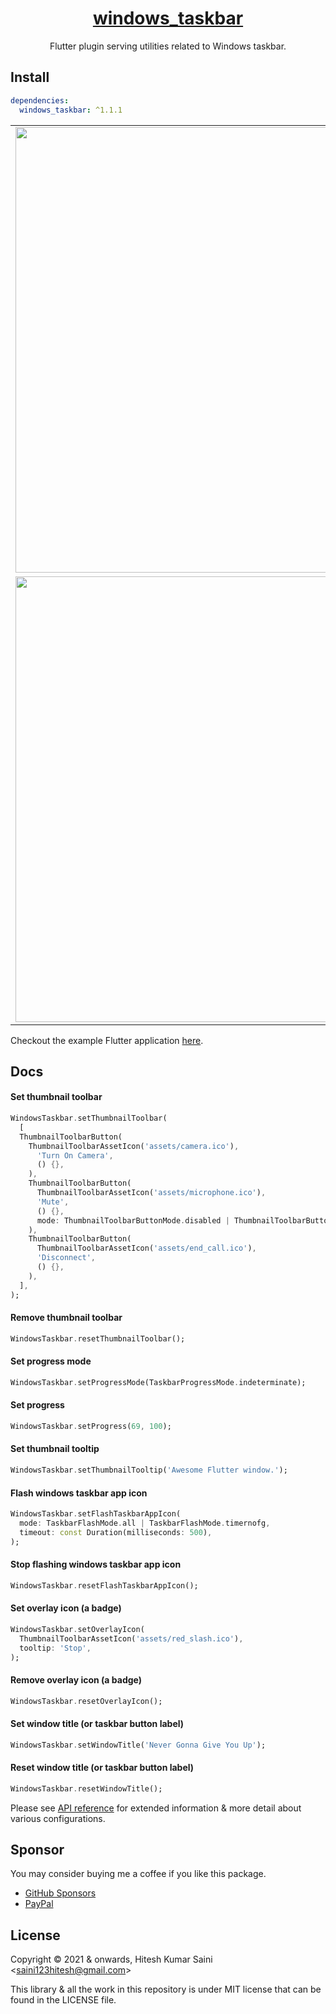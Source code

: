 <h1 align="center"><a href="https://github.com/alexmercerind/windows_taskbar">windows_taskbar</a></h1>
<p align="center">Flutter plugin serving utilities related to Windows taskbar.</p>

## Install

```yaml
dependencies:
  windows_taskbar: ^1.1.1
```

<table>
  <tr>
    <td>
      <img width="713" height="auto" src="https://user-images.githubusercontent.com/28951144/205107667-c3db0382-a5fa-456d-af01-7c5ab9c94ceb.gif">
    </td>
  </tr>
  <tr>
    <td>
      <img width="713" height="auto" src="https://user-images.githubusercontent.com/28951144/205107645-9732aabe-0e39-42c7-87d3-bbd2bca82fa6.gif">
    </td>
  </tr>
</table>

Checkout the example Flutter application [here](https://github.com/alexmercerind/windows_taskbar/blob/master/example/lib/main.dart).

## Docs

#### Set thumbnail toolbar

```dart
WindowsTaskbar.setThumbnailToolbar(
  [
  ThumbnailToolbarButton(
    ThumbnailToolbarAssetIcon('assets/camera.ico'),
      'Turn On Camera',
      () {},
    ),
    ThumbnailToolbarButton(
      ThumbnailToolbarAssetIcon('assets/microphone.ico'),
      'Mute',
      () {},
      mode: ThumbnailToolbarButtonMode.disabled | ThumbnailToolbarButtonMode.dismissionClick,
    ),
    ThumbnailToolbarButton(
      ThumbnailToolbarAssetIcon('assets/end_call.ico'),
      'Disconnect',
      () {},
    ),
  ],
);
```

#### Remove thumbnail toolbar

```dart
WindowsTaskbar.resetThumbnailToolbar();
```

#### Set progress mode

```dart
WindowsTaskbar.setProgressMode(TaskbarProgressMode.indeterminate);
```

#### Set progress

```dart
WindowsTaskbar.setProgress(69, 100);
```

#### Set thumbnail tooltip

```dart
WindowsTaskbar.setThumbnailTooltip('Awesome Flutter window.');
```

#### Flash windows taskbar app icon

```dart
WindowsTaskbar.setFlashTaskbarAppIcon(
  mode: TaskbarFlashMode.all | TaskbarFlashMode.timernofg,
  timeout: const Duration(milliseconds: 500),
);
```

#### Stop flashing windows taskbar app icon

```dart
WindowsTaskbar.resetFlashTaskbarAppIcon();
```

#### Set overlay icon (a badge)

```dart
WindowsTaskbar.setOverlayIcon(
  ThumbnailToolbarAssetIcon('assets/red_slash.ico'),
  tooltip: 'Stop',
);
```

#### Remove overlay icon (a badge)

```dart
WindowsTaskbar.resetOverlayIcon();
```

#### Set window title (or taskbar button label)

```dart
WindowsTaskbar.setWindowTitle('Never Gonna Give You Up');
```

#### Reset window title (or taskbar button label)

```dart
WindowsTaskbar.resetWindowTitle();
```

Please see [API reference](https://pub.dev/documentation/windows_taskbar/latest/windows_taskbar/windows_taskbar-library.html) for extended information & more detail about various configurations.

## Sponsor

You may consider buying me a coffee if you like this package.

- [GitHub Sponsors](https://github.com/sponsors/alexmercerind)
- [PayPal](https://paypal.me/alexmercerind)

## License

Copyright © 2021 & onwards, Hitesh Kumar Saini <<saini123hitesh@gmail.com>>

This library & all the work in this repository is under MIT license that can be found in the LICENSE file.
